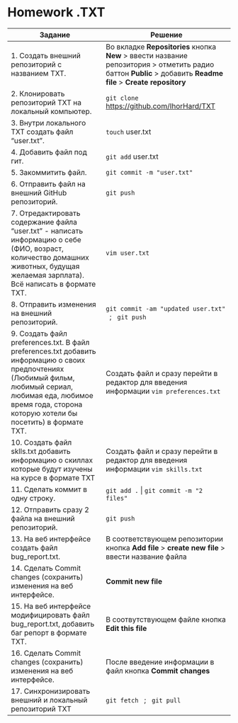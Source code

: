 # Homework .TXT 

| Задание | Решение |
|---------|---------|
|1. Создать внешний репозиторий c названием TXT. | Во вкладке **Repositories** кнопка **New** > ввести название репозитория > отметить радио баттон **Public** > добавить **Readme file** > **Create repository**| |
|2. Клонировать репозиторий TXT на локальный компьютер.|`git clone` https://github.com/IhorHard/TXT|
|3. Внутри локального TXT создать файл “user.txt”.|`touch` user.txt|
|4. Добавить файл под гит.|`git add` user.txt |
|5. Закоммитить файл.|`git commit -m "user.txt"`|
|6. Отправить файл на внешний GitHub репозиторий.|`git push`|
|7. Отредактировать содержание файла “user.txt” - написать информацию о себе (ФИО, возраст, количество домашних животных, будущая желаемая зарплата). Всё написать в формате TXT.|`vim user.txt`|
|8. Отправить изменения на внешний репозиторий.|`git commit -am "updated user.txt"` &nbsp; ; &nbsp; `git push` |
|9. Создать файл preferences.txt. В файл preferences.txt добавить информацию о своих предпочтениях (Любимый фильм, любимый сериал, любимая еда, любимое время года, сторона которую хотели бы посетить) в формате TXT.|Создать файл и сразу перейти в редактор для введения информации `vim preferences.txt`|
|10.  Создать файл sklls.txt добавить информацию о скиллах которые будут изучены на курсе в формате TXT|Создать файл и сразу перейти в редактор для введения информации `vim skills.txt`|
|11. Сделать коммит в одну строку.|`git add .` &#124; `git commit -m "2 files"`|
|12. Отправить сразу 2 файла на внешний репозиторий.|`git push`|
|13. На веб интерфейсе создать файл bug_report.txt.|В соответствующем репозитории кнопка **Add file** > **create new file** > ввести название файла|
|14. Сделать Commit changes (сохранить) изменения на веб интерфейсе.|**Commit new file**|
|15. На веб интерфейсе модифицировать файл bug_report.txt, добавить баг репорт в формате TXT.|В соотвутствующем файле кнопка **Edit this file** |
|16. Сделать Commit changes (сохранить) изменения на веб интерфейсе.|После введение информации в файл кнопка **Commit changes**|
|17. Синхронизировать внешний и локальный репозиторий TXT|`git fetch` &nbsp;  ; &nbsp;  `git pull`|
